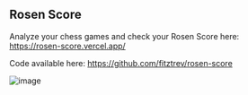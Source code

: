 ## Rosen Score

Analyze your chess games and check your Rosen Score here: https://rosen-score.vercel.app/

Code available here: https://github.com/fitztrev/rosen-score

![image](https://user-images.githubusercontent.com/271432/197903951-339d93a1-23e2-47c7-9f07-ee58e658d9b7.png)
